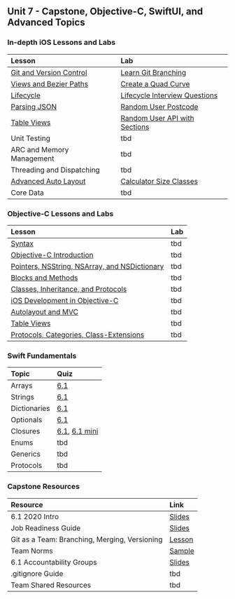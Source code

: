 ## Unit 7 - Capstone, Objective-C, SwiftUI, and Advanced Topics

### In-depth iOS Lessons and Labs

| Lesson | Lab |
|:------|:------|
| [Git and Version Control](https://github.com/joinpursuit/Pursuit-Core-iOS/blob/master/obj-c-and-advanced-topics/inDepthiOS/gitAndVersionControl/README.md)| [Learn Git Branching](https://learngitbranching.js.org/) |
| [Views and Bezier Paths](https://github.com/joinpursuit/Pursuit-Core-iOS/tree/master/obj-c-and-advanced-topics/inDepthiOS/viewsAndBezierPaths) | [Create a Quad Curve](https://github.com/joinpursuit/Pursuit-Core-iOS-Bezier-Path-Lab/blob/master/README.md) |
| [Lifecycle](./inDepthiOS/lifecycle/README.md) | [Lifecycle Interview Questions](https://github.com/joinpursuit/Pursuit-Core-iOS/blob/master/obj-c-and-advanced-topics/inDepthiOS/lifecycle/lab/README.md) |
| [Parsing JSON](https://github.com/joinpursuit/Pursuit-Core-iOS/tree/master/obj-c-and-advanced-topics/inDepthiOS/parsing-json) | [Random User Postcode](https://github.com/joinpursuit/Pursuit-Core-iOS-Parsing-JSON-Lab-Heterogenous-Types/blob/master/README.md) |
| [Table Views](https://github.com/joinpursuit/Pursuit-Core-iOS/tree/master/obj-c-and-advanced-topics/inDepthiOS/tableViews) | [Random User API with Sections](https://github.com/joinpursuit/Pursuit-Core-iOS/tree/master/obj-c-and-advanced-topics/standard-reassessments/ios/ios-3-r-table-view-sections) |
| Unit Testing | tbd |
| ARC and Memory Management | tbd |
| Threading and Dispatching | tbd |
| [Advanced Auto Layout](https://github.com/joinpursuit/Pursuit-Core-iOS/blob/master/obj-c-and-advanced-topics/inDepthiOS/autolayout/README.md) | [Calculator Size Classes](https://github.com/joinpursuit/Pursuit-Core-iOS-Advanced-Auto-Layout-Lab) |
| Core Data | tbd |

### Objective-C Lessons and Labs

| Lesson | Lab |
|:------|:------|
| [Syntax](./objc/syntax) | tbd |
| [Objective-C Introduction](./objc/Objective-C_Introduction.md) | tbd |
| [Pointers, NSString, NSArray, and NSDictionary](./objc/Pointers-NSStrings-NSArray-NSDictionary.md) | tbd |
| [Blocks and Methods](./objc/Functions-And-Blocks-In-ObjC.md) | tbd |
| [Classes, Inheritance, and Protocols](./objc/Classes.md) | tbd |
| [iOS Development in Objective-C](./objc/Introduction%20to%20iOS%20Development%20in%20Objective-C.md) | tbd |
| [Autolayout and MVC](./objc/MVC-AutoLayout) | tbd |
| [Table Views](./objc/TableViewIntro) | tbd |
| [Protocols, Categories, Class-Extensions](./objc/Protocols_Categories_Class-Extensions.md) | tbd |

### Swift Fundamentals

| Topic | Quiz |
|:------|:------|
| Arrays | [6.1](https://canvas.instructure.com/courses/1605734/quizzes/4572514) |
| Strings | [6.1](https://canvas.instructure.com/courses/1605734/quizzes/4594373) |
| Dictionaries | [6.1](https://canvas.instructure.com/courses/1605734/quizzes/4616150) |
| Optionals | [6.1](https://canvas.instructure.com/courses/1605734/quizzes/4634144) |
| Closures | [6.1](https://canvas.instructure.com/courses/1605734/quizzes/4673948), [6.1 mini](https://canvas.instructure.com/courses/1605734/assignments/11721559) |
| Enums | tbd |
| Generics | tbd |
| Protocols | tbd |

### Capstone Resources

| Resource | Link |
|:------|:------|
| 6.1 2020 Intro | [Slides](https://docs.google.com/presentation/d/1U0f_afCkGmzCzIyHHvgnDfc0syXUDpgCPQnIEAgaY88/edit?usp=sharing) |
| Job Readiness Guide | [Slides](https://docs.google.com/presentation/d/1TXSdsdw4owuAJgllmy3lw3_5c8Bdo4mNe6XmEfs5QpM/edit#slide=id.g57317447a4_0_0) |
| Git as a Team: Branching, Merging, Versioning | [Lesson](./inDepthiOS/gitAndVersionControl/README.md) |
| Team Norms | [Sample](https://docs.google.com/document/d/1yf-0FVofS7L3Y8AdQQGqh0vYCNs0YIRHqLhzCfuU5uA/edit?usp=sharing) |
| 6.1 Accountability Groups | [Slides](https://docs.google.com/presentation/d/1X-9eNAOgJCJDio4TyDQ6kwUKAKbQZlM5524lZ5aIYso/edit?usp=sharing) |
| .gitignore Guide | tbd |
| Team Shared Resources | tbd |
